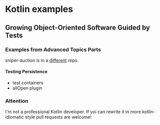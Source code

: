 # Kotlin examples
## Growing Object-Oriented Software Guided by Tests

### Examples from Advanced Topics Parts

sniper-auction is in a [different](https://github.com/dehasi/sniper-auction) repo.
#### Testing Persistence

- test containers
- allOpen plugin


### Attention

I'm not a professional Kotlin developer. If yoi can rewrite it in more kotlin-idiomatic style pull requests are welcome!
